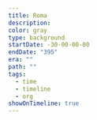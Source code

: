 ```yaml
---
title: Roma
description: 
color: gray
type: background
startDate: -30-00-00-00
endDate: "395"
era: ""
path: ""
tags:
  - time
  - timeline
  - org
showOnTimeline: true
---
```



